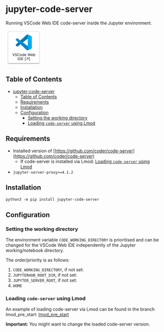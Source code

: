# jupyter-code-server

Running VSCode Web IDE code-server inside the Jupyter environment.

![JupyterLab ](./imgs/code_lab_icon.png)

## Table of Contents

- [jupyter-code-server](#jupyter-code-server)
  - [Table of Contents](#table-of-contents)
  - [Requirements](#requirements)
  - [Installation](#installation)
  - [Configuration](#configuration)
    - [Setting the working directory](#setting-the-working-directory)
    - [Loading `code-server` using Lmod](#loading-code-server-using-lmod)


## Requirements

* Installed version of [https://github.com/coder/code-server](https://github.com/coder/code-server)
  * If code-server is installed via Lmod: [Loading `code-server` using Lmod](#loading-code-server-using-lmod)
* `jupyter-server-proxy>=4.1.2`

## Installation

```
python3 -m pip install jupyter-code-server
```

## Configuration

### Setting the working directory

The environment variable `CODE_WORKING_DIRECTORY` is prioritised and can be changed for the VSCode Web IDE independently of the Jupyter working/notebook directory.

The order/priority is as follows:
1. `CODE_WORKING_DIRECTORY`, if not set:
2. `JUPYTERHUB_ROOT_DIR`, if not set:
3. `JUPYTER_SERVER_ROOT`, if not set:
4. `HOME`

### Loading `code-server` using Lmod

An example of loading code-server via Lmod can be found in the branch lmod_pre_start:
[lmod_pre_start](https://github.com/mawigh/jupyter-code-server/tree/lmod_pre_start)

**Important:** You might want to change the loaded code-server version.